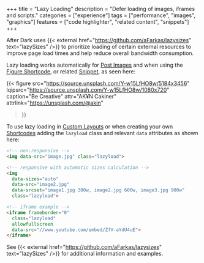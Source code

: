 +++
title = "Lazy Loading"
description = "Defer loading of images, iframes and scripts."
categories = ["experience"]
tags = ["performance", "images", "graphics"]
features = ["code highlighter", "related content", "snippets"]
+++

After Dark uses {{< external href="https://github.com/aFarkas/lazysizes" text="lazySizes" />}} to prioritize loading of certain external resources to improve page load times and help reduce overall bandwidth consumption.

Lazy loading works automatically for [Post Images](../post-images) and when using the [Figure Shortcode](/shortcode/figure), or related [Snippet](../snippets), as seen here:

{{< figure
  src="https://source.unsplash.com/Y-w15LfHO8w/5184x3456"
  lqipsrc="https://source.unsplash.com/Y-w15LfHO8w/1080x720"
  caption="Be Creative"
  attr="AK¥N Cakiner"
  attrlink="https://unsplash.com/@akin"
>}}

To use lazy loading in [Custom Layouts](../custom-layouts) or when creating your own [Shortcodes](/shortcode) adding the `lazyload` class and relevant `data` attributes as shown here:

```html
<!-- non-responsive -->
<img data-src="image.jpg" class="lazyload">
```

```html
<!-- responsive with automatic sizes calculation -->
<img
  data-sizes="auto"
  data-src="image2.jpg"
  data-srcset="image1.jpg 300w, image2.jpg 600w, image3.jpg 900w"
  class="lazyload">
```

```html
<!-- iframe example -->
<iframe frameborder="0"
  class="lazyload"
  allowfullscreen
  data-src="//www.youtube.com/embed/ZfV-aYdU4uE">
</iframe>
```

See {{< external href="https://github.com/aFarkas/lazysizes" text="lazySizes" />}} for additional information and examples.
